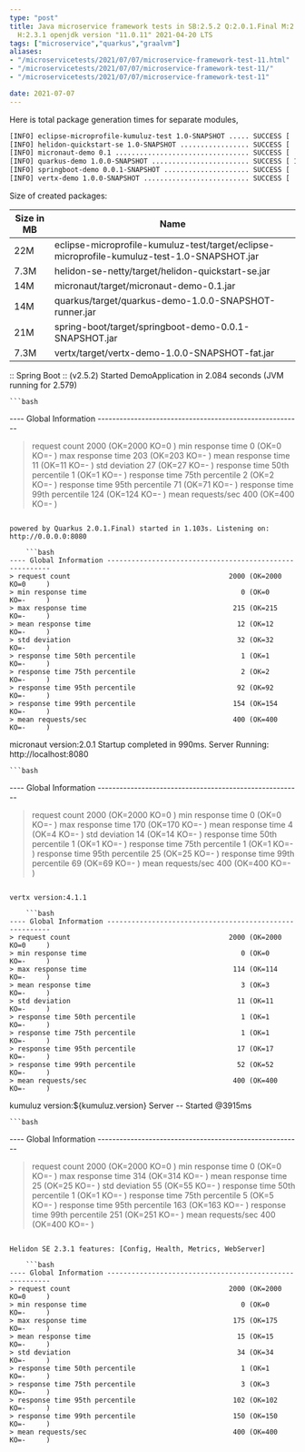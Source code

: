 ```yaml
---
type: "post"
title: Java microservice framework tests in SB:2.5.2 Q:2.0.1.Final M:2.5.7 V:4.1.1
  H:2.3.1 openjdk version "11.0.11" 2021-04-20 LTS
tags: ["microservice","quarkus","graalvm"]
aliases:
- "/microservicetests/2021/07/07/microservice-framework-test-11.html"
- "/microservicetests/2021/07/07/microservice-framework-test-11/"
- "/microservicetests/2021/07/07/microservice-framework-test-11"

date: 2021-07-07
---
```

 
Here is total package generation times for separate modules,
```bash
[INFO] eclipse-microprofile-kumuluz-test 1.0-SNAPSHOT ..... SUCCESS [  3.666 s]
[INFO] helidon-quickstart-se 1.0-SNAPSHOT ................. SUCCESS [  9.951 s]
[INFO] micronaut-demo 0.1 ................................. SUCCESS [  7.107 s]
[INFO] quarkus-demo 1.0.0-SNAPSHOT ........................ SUCCESS [ 15.744 s]
[INFO] springboot-demo 0.0.1-SNAPSHOT ..................... SUCCESS [  6.988 s]
[INFO] vertx-demo 1.0.0-SNAPSHOT .......................... SUCCESS [  4.005 s]
```
Size of created packages:

| Size in MB |  Name |
|------------|-------|
| 22M | eclipse-microprofile-kumuluz-test/target/eclipse-microprofile-kumuluz-test-1.0-SNAPSHOT.jar |
| 7.3M | helidon-se-netty/target/helidon-quickstart-se.jar |
| 14M | micronaut/target/micronaut-demo-0.1.jar |
| 14M | quarkus/target/quarkus-demo-1.0.0-SNAPSHOT-runner.jar |
| 21M | spring-boot/target/springboot-demo-0.0.1-SNAPSHOT.jar |
| 7.3M | vertx/target/vertx-demo-1.0.0-SNAPSHOT-fat.jar |


:: Spring Boot :: (v2.5.2) Started DemoApplication in 2.084 seconds (JVM running for 2.579)

    ```bash
---- Global Information --------------------------------------------------------
> request count                                       2000 (OK=2000   KO=0     )
> min response time                                      0 (OK=0      KO=-     )
> max response time                                    203 (OK=203    KO=-     )
> mean response time                                    11 (OK=11     KO=-     )
> std deviation                                         27 (OK=27     KO=-     )
> response time 50th percentile                          1 (OK=1      KO=-     )
> response time 75th percentile                          2 (OK=2      KO=-     )
> response time 95th percentile                         71 (OK=71     KO=-     )
> response time 99th percentile                        124 (OK=124    KO=-     )
> mean requests/sec                                    400 (OK=400    KO=-     )
```

powered by Quarkus 2.0.1.Final) started in 1.103s. Listening on: http://0.0.0.0:8080

    ```bash
---- Global Information --------------------------------------------------------
> request count                                       2000 (OK=2000   KO=0     )
> min response time                                      0 (OK=0      KO=-     )
> max response time                                    215 (OK=215    KO=-     )
> mean response time                                    12 (OK=12     KO=-     )
> std deviation                                         32 (OK=32     KO=-     )
> response time 50th percentile                          1 (OK=1      KO=-     )
> response time 75th percentile                          2 (OK=2      KO=-     )
> response time 95th percentile                         92 (OK=92     KO=-     )
> response time 99th percentile                        154 (OK=154    KO=-     )
> mean requests/sec                                    400 (OK=400    KO=-     )
```

micronaut version:2.0.1 Startup completed in 990ms. Server Running: http://localhost:8080

    ```bash
---- Global Information --------------------------------------------------------
> request count                                       2000 (OK=2000   KO=0     )
> min response time                                      0 (OK=0      KO=-     )
> max response time                                    170 (OK=170    KO=-     )
> mean response time                                     4 (OK=4      KO=-     )
> std deviation                                         14 (OK=14     KO=-     )
> response time 50th percentile                          1 (OK=1      KO=-     )
> response time 75th percentile                          1 (OK=1      KO=-     )
> response time 95th percentile                         25 (OK=25     KO=-     )
> response time 99th percentile                         69 (OK=69     KO=-     )
> mean requests/sec                                    400 (OK=400    KO=-     )
```

vertx version:4.1.1

    ```bash
---- Global Information --------------------------------------------------------
> request count                                       2000 (OK=2000   KO=0     )
> min response time                                      0 (OK=0      KO=-     )
> max response time                                    114 (OK=114    KO=-     )
> mean response time                                     3 (OK=3      KO=-     )
> std deviation                                         11 (OK=11     KO=-     )
> response time 50th percentile                          1 (OK=1      KO=-     )
> response time 75th percentile                          1 (OK=1      KO=-     )
> response time 95th percentile                         17 (OK=17     KO=-     )
> response time 99th percentile                         52 (OK=52     KO=-     )
> mean requests/sec                                    400 (OK=400    KO=-     )
```

kumuluz version:${kumuluz.version} Server -- Started @3915ms

    ```bash
---- Global Information --------------------------------------------------------
> request count                                       2000 (OK=2000   KO=0     )
> min response time                                      0 (OK=0      KO=-     )
> max response time                                    314 (OK=314    KO=-     )
> mean response time                                    25 (OK=25     KO=-     )
> std deviation                                         55 (OK=55     KO=-     )
> response time 50th percentile                          1 (OK=1      KO=-     )
> response time 75th percentile                          5 (OK=5      KO=-     )
> response time 95th percentile                        163 (OK=163    KO=-     )
> response time 99th percentile                        251 (OK=251    KO=-     )
> mean requests/sec                                    400 (OK=400    KO=-     )
```

Helidon SE 2.3.1 features: [Config, Health, Metrics, WebServer]

    ```bash
---- Global Information --------------------------------------------------------
> request count                                       2000 (OK=2000   KO=0     )
> min response time                                      0 (OK=0      KO=-     )
> max response time                                    175 (OK=175    KO=-     )
> mean response time                                    15 (OK=15     KO=-     )
> std deviation                                         34 (OK=34     KO=-     )
> response time 50th percentile                          1 (OK=1      KO=-     )
> response time 75th percentile                          3 (OK=3      KO=-     )
> response time 95th percentile                        102 (OK=102    KO=-     )
> response time 99th percentile                        150 (OK=150    KO=-     )
> mean requests/sec                                    400 (OK=400    KO=-     )
```
